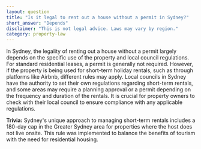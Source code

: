 ```yaml
---
layout: question
title: "Is it legal to rent out a house without a permit in Sydney?"
short_answer: "Depends"
disclaimer: "This is not legal advice. Laws may vary by region."
category: property-law
---
```

In Sydney, the legality of renting out a house without a permit largely depends on the specific use of the property and local council regulations. For standard residential leases, a permit is generally not required. However, if the property is being used for short-term holiday rentals, such as through platforms like Airbnb, different rules may apply. Local councils in Sydney have the authority to set their own regulations regarding short-term rentals, and some areas may require a planning approval or a permit depending on the frequency and duration of the rentals. It is crucial for property owners to check with their local council to ensure compliance with any applicable regulations.

**Trivia:** Sydney's unique approach to managing short-term rentals includes a 180-day cap in the Greater Sydney area for properties where the host does not live onsite. This rule was implemented to balance the benefits of tourism with the need for residential housing.

